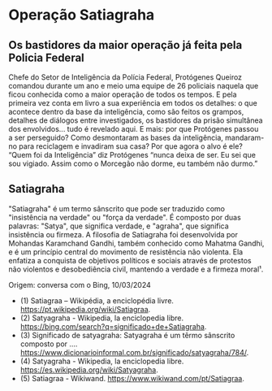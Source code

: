 
# Operação Satiagraha

## Os bastidores da maior operação já feita pela Policia Federal

Chefe do Setor de Inteligência da Polícia Federal, Protógenes Queiroz comandou durante um ano e meio uma equipe de 26 policiais naquela que ficou conhecida como a maior operação de todos os tempos. E pela primeira vez conta em livro a sua experiência em todos os detalhes: o que acontece dentro da base da inteligência, como são feitos os grampos, detalhes de diálogos entre investigados, os bastidores da prisão simultânea dos envolvidos... tudo é revelado aqui.  E mais: por que Protógenes passou a ser perseguido? Como desmontaram as bases da inteligência, mandaram-no para reciclagem e invadiram sua casa? Por que agora o alvo é ele? “Quem foi da Inteligência” diz Protógenes “nunca deixa de ser. Eu sei que sou vigiado. Assim como o Morcegão não dorme, eu também não durmo.”  

## Satiagraha

"Satiagraha" é um termo sânscrito que pode ser traduzido como "insistência na verdade" ou "força da verdade". É composto por duas palavras: "Satya", que significa verdade, e "agraha", que significa insistência ou firmeza. A filosofia de Satiagraha foi desenvolvida por Mohandas Karamchand Gandhi, também conhecido como Mahatma Gandhi, e é um princípio central do movimento de resistência não violenta. Ela enfatiza a conquista de objetivos políticos e sociais através de protestos não violentos e desobediência civil, mantendo a verdade e a firmeza moral¹.

Origem: conversa com o Bing, 10/03/2024
  - (1) Satiagraa – Wikipédia, a enciclopédia livre. https://pt.wikipedia.org/wiki/Satiagraa.
  - (2) Satyagraha - Wikipedia, la enciclopedia libre. https://bing.com/search?q=significado+de+Satiagraha.
  - (3) Significado de satyagraha: Satyagraha é um têrmo sânscrito composto por .... https://www.dicionarioinformal.com.br/significado/satyagraha/784/.
  - (4) Satyagraha - Wikipedia, la enciclopedia libre. https://es.wikipedia.org/wiki/Satyagraha.
  - (5) Satiagraa - Wikiwand. https://www.wikiwand.com/pt/Satiagraa.

